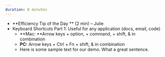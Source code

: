 ```yaml
---
duration: 0 minutes
---
```


- **Efficiency Tip of the Day ** (2 min) – Julie
- Keyboard Shortcuts Part 1: Useful for any application (docs, email, code)
    - **Mac: **Arrow keys + option, + command, + shift, & in combination
    - **PC:** Arrow keys + Ctrl + Fn + shift, & in combination
    - Here is some sample text for our demo. What a great sentence.
